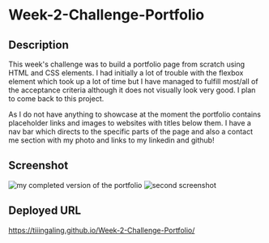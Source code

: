 # Week-2-Challenge-Portfolio


## Description
This week's challenge was to build a portfolio page from scratch using HTML and CSS elements. I had initially a lot of trouble with the flexbox element which took up a lot of time but I have managed to fulfill most/all of the acceptance criteria although it does not visually look very good. I plan to come back to this project.

As I do not have anything to showcase at the moment the portfolio contains placeholder links and images to websites with titles below them. I have a nav bar which directs to the specific parts of the page and also a contact me section with my photo and links to my linkedin and github!


## Screenshot

![my completed version of the portfolio](./assets/screenshot.png)
![second screenshot](./assets/screenshot2.png)

## Deployed URL

https://tiiingaling.github.io/Week-2-Challenge-Portfolio/